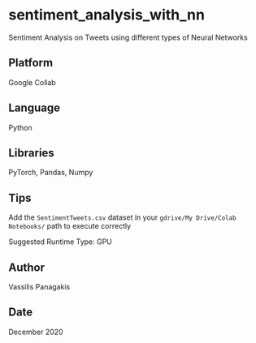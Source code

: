 # sentiment_analysis_with_nn
Sentiment Analysis on Tweets using different types of Neural Networks

## Platform
Google Collab

## Language
Python

## Libraries
PyTorch, Pandas, Numpy

## Tips
Add the `SentimentTweets.csv` dataset in your `gdrive/My Drive/Colab Notebooks/` path to execute correctly

Suggested Runtime Type: GPU

## Author
Vassilis Panagakis

## Date
December 2020
